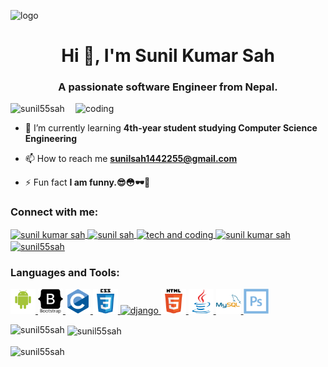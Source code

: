 ![logo](https://github.com/sunil55sah/sunil55sah/blob/main/programming-background-collage.jpg)

<h1 align="center">Hi 👋, I'm Sunil Kumar Sah</h1>
<h3 align="center">A passionate software Engineer from Nepal.</h3>

<img align="right" alt="coding" width="400" src="https://media3.giphy.com/media/RbDKaczqWovIugyJmW/200.gif?cid=790b7611rs7ehiume1k770z04jnkh93rx60t84i3n2wdq4rh&rid=200.gif&ct=g">

<p align="left"> <img src="https://komarev.com/ghpvc/?username=sunil55sah&label=Profile%20views&color=0e75b6&style=flat" alt="sunil55sah" /> </p>

- 🌱 I’m currently learning **4th-year student studying Computer Science Engineering**

- 📫 How to reach me **sunilsah1442255@gmail.com**

- ⚡ Fun fact **I am funny.😎😳🕶🤏**

<h3 align="left">Connect with me:</h3>
<p align="left">
  <a href="https://www.linkedin.com/in/sunil-sah-7337s/" target="_blank">
    <img align="center" src="https://raw.githubusercontent.com/rahuldkjain/github-profile-readme-generator/master/src/images/icons/Social/linked-in-alt.svg" alt="sunil kumar sah" height="30" width="40" />
  </a>
  <a href="https://www.facebook.com/sunil.sah.7140497/" target="_blank">
    <img align="center" src="https://raw.githubusercontent.com/rahuldkjain/github-profile-readme-generator/master/src/images/icons/Social/facebook.svg" alt="sunil sah" height="30" width="40" />
  </a>
  <a href="https://www.youtube.com/channel/ucvbrie9xnnxvuhrcovdznwq" target="_blank">
    <img align="center" src="https://raw.githubusercontent.com/rahuldkjain/github-profile-readme-generator/master/src/images/icons/Social/youtube.svg" alt="tech and coding" height="30" width="40" />
  </a>
  <a href="https://www.hackerrank.com/profile/sunilsah1442255" target="_blank">
    <img align="center" src="https://raw.githubusercontent.com/rahuldkjain/github-profile-readme-generator/master/src/images/icons/Social/hackerrank.svg" alt="sunil kumar sah" height="30" width="40" />
  </a>
  <a href="https://github.com/sunil55sah" target="_blank">
    <img align="center" src="https://raw.githubusercontent.com/rahuldkjain/github-profile-readme-generator/master/src/images/icons/Social/github.svg" alt="sunil55sah" height="30" width="40" />
  </a>
</p>


<h3 align="left">Languages and Tools:</h3>
<p align="left"> <a href="https://developer.android.com" target="_blank" rel="noreferrer"> <img src="https://raw.githubusercontent.com/devicons/devicon/master/icons/android/android-original-wordmark.svg" alt="android" width="40" height="40"/> </a> <a href="https://getbootstrap.com" target="_blank" rel="noreferrer"> <img src="https://raw.githubusercontent.com/devicons/devicon/master/icons/bootstrap/bootstrap-plain-wordmark.svg" alt="bootstrap" width="40" height="40"/> </a> <a href="https://www.cprogramming.com/" target="_blank" rel="noreferrer"> <img src="https://raw.githubusercontent.com/devicons/devicon/master/icons/c/c-original.svg" alt="c" width="40" height="40"/> </a> <a href="https://www.w3schools.com/css/" target="_blank" rel="noreferrer"> <img src="https://raw.githubusercontent.com/devicons/devicon/master/icons/css3/css3-original-wordmark.svg" alt="css3" width="40" height="40"/> </a> <a href="https://www.djangoproject.com/" target="_blank" rel="noreferrer"> <img src="https://cdn.worldvectorlogo.com/logos/django.svg" alt="django" width="40" height="40"/> </a> <a href="https://www.w3.org/html/" target="_blank" rel="noreferrer"> <img src="https://raw.githubusercontent.com/devicons/devicon/master/icons/html5/html5-original-wordmark.svg" alt="html5" width="40" height="40"/> </a> <a href="https://www.java.com" target="_blank" rel="noreferrer"> <img src="https://raw.githubusercontent.com/devicons/devicon/master/icons/java/java-original.svg" alt="java" width="40" height="40"/> </a> <a href="https://www.mysql.com/" target="_blank" rel="noreferrer"> <img src="https://raw.githubusercontent.com/devicons/devicon/master/icons/mysql/mysql-original-wordmark.svg" alt="mysql" width="40" height="40"/> </a> <a href="https://www.photoshop.com/en" target="_blank" rel="noreferrer"> <img src="https://raw.githubusercontent.com/devicons/devicon/master/icons/photoshop/photoshop-line.svg" alt="photoshop" width="40" height="40"/> </a> </p>

<p><img align="left" src="https://github-readme-stats.vercel.app/api/top-langs?username=sunil55sah&show_icons=true&locale=en&layout=compact" alt="sunil55sah" /></p>

<p>&nbsp;<img align="center" src="https://github-readme-stats.vercel.app/api?username=sunil55sah&show_icons=true&locale=en" alt="sunil55sah" /></p>

<p><img align="center" src="https://github-readme-streak-stats.herokuapp.com/?user=sunil55sah&" alt="sunil55sah" /></p>
